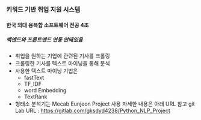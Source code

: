 ### 키워드 기반 취업 지원 시스템
#### 한국 외대 융복합 소프트웨어 전공 4조
##### 백엔드와 프론트엔드 연동 안돼있음
- 취업을 원하는 기업에 관련된 기사를 크롤링
- 크롤링한 기사를 텍스트 마이닝을 통해 분석
- 사용한 텍스트 마이닝 기법은
  - fastText
  - TF_IDF
  - word Embedding
  - TextRank
- 형태소 분석기는 Mecab Eunjeon Project 사용
자세한 내용은 아래 URL 참고
git Lab URL : https://gitlab.com/gksdyd4238/Python_NLP_Project
